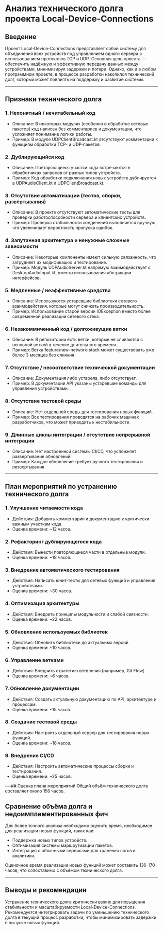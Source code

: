 # Анализ технического долга проекта Local-Device-Connections

## Введение

Проект Local-Device-Connections представляет собой систему для объединения всех устройств под управлением одного сервера с использованием протоколов TCP и UDP. Основная цель проекта — обеспечить надёжную и эффективную передачу данных между устройствами, минимизируя задержки и потери. Однако, как и в любом программном проекте, в процессе разработки накопился технический долг, который может повлиять на поддержку и развитие системы.

---

## Признаки технического долга

### 1. Непонятный / нечитабельный код
- Описание: В некоторых модулях (особенно в обработке сетевых пакетов) код написан без комментариев и документации, что усложняет понимание логики работы.
- Пример: В модуле UDPClientBroadcast.kt отсутствуют комментарии к функциям обработки TCP- и UDP-пакетов.

### 2. Дублирующийся код
- Описание: Повторяющиеся участки кода встречаются в обработчиках запросов от разных типов устройств.
- Пример: Код обработки подключения новых устройств дублируется в UDPAudioClient.kt и UDPClientBroadcast.kt.

### 3. Отсутствие автоматизации (тестов, сборки, развёртывания)
- Описание: В проекте отсутствуют автоматические тесты для проверки работоспособности сервера и клиентских устройств.
- Пример: Проверка стабильности соединений выполняется вручную, что увеличивает вероятность пропуска ошибок.

### 4. Запутанная архитектура и ненужные сложные зависимости
- Описание: Некоторые компоненты имеют сильную связанность, что затрудняет их модификацию и тестирование.
- Пример: Модуль UDPAudioServer.kt напрямую взаимодействует с DesktopAudioInput.kt, вместо использования абстракции интерфейсов.

### 5. Медленные / неэффективные средства
- Описание: Используются устаревшие библиотеки сетевого взаимодействия, которые могут снижать производительность.
- Пример: Использование старой версии IOException вместо более современной реализации сетевого стека.

### 6. Незакоммиченный код / долгоживущие ветки
- Описание: В репозитории есть ветки, которые не сливаются с основной веткой в течение длительного времени.
- Пример: Ветка feature/new-network-stack может существовать уже более 3 месяцев без слияния.

### 7. Отсутствие / несоответствие технической документации
- Описание: Документация либо устарела, либо отсутствует.
- Пример: В документации API указаны устаревшие команды для управления устройствами.

### 8. Отсутствие тестовой среды
- Описание: Нет отдельной среды для тестирования новых функций.
- Пример: Все тестирования проводятся на рабочих машинах разработчиков, что может приводить к нестабильности.

### 9. Длинные циклы интеграции / отсутствие непрерывной интеграции
- Описание: Нет настроенной системы CI/CD, что усложняет развертывание обновлений.
- Пример: Каждое обновление требует ручного тестирования и развертывания.

---

## План мероприятий по устранению технического долга

### 1. Улучшение читаемости кода
- Действия: Добавить комментарии и документацию к критически важным участкам кода.
- Оценка времени: ~12 часов.

### 2. Рефакторинг дублирующегося кода
- Действия: Вынести повторяющиеся части в отдельные модули.
- Оценка времени: ~18 часов.

### 3. Внедрение автоматического тестирования
- Действия: Написать юнит-тесты для сетевых функций и управления устройствами.
- Оценка времени: ~30 часов.

### 4. Оптимизация архитектуры
- Действия: Внедрить принципы модульности и слабой связности.
- Оценка времени: ~22 часов.

### 5. Обновление используемых библиотек
- Действия: Обновить библиотеки до актуальных версий.
- Оценка времени: ~10 часов.

### 6. Управление ветками
- Действия: Внедрить стратегию ветвления (например, Git Flow).
- Оценка времени: ~6 часов.

### 7. Обновление документации
- Действия: Создать актуальную документацию по API, архитектуре и процессам.
- Оценка времени: ~15 часов.

### 8. Создание тестовой среды
- Действия: Настроить отдельный сервер для тестирования новых функций.
- Оценка времени: ~18 часов.

### 9. Внедрение CI/CD
- Действия: Настроить автоматические процессы сборки и тестирования.
- Оценка времени: ~25 часов.

---## Оценка плана мероприятий
Общий объём технического долга составляет около 156 часов.

## Сравнение объёма долга и недоимплементированных фич
Для более точного анализа необходимо оценить время, необходимое для реализации новых функций, таких как:

- Поддержка новых типов устройств.
- Оптимизация системы маршрутизации пакетов.
- Интеграция с облачными сервисами для хранения логов и аналитики.

Оценочное время реализации новых функций может составить 130-170 часов, что сопоставимо с объёмом технического долга.

---

## Выводы и рекомендации
Устранение технического долга критически важно для повышения стабильности и масштабируемости Local-Device-Connections. Рекомендуется интегрировать задачи по уменьшению технического долга в текущий процесс разработки, чтобы минимизировать задержки в выпуске новых функций.